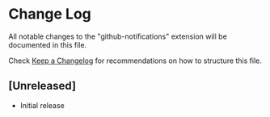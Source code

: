 # Change Log

All notable changes to the "github-notifications" extension will be documented in this file.

Check [Keep a Changelog](http://keepachangelog.com/) for recommendations on how to structure this file.

## [Unreleased]

- Initial release